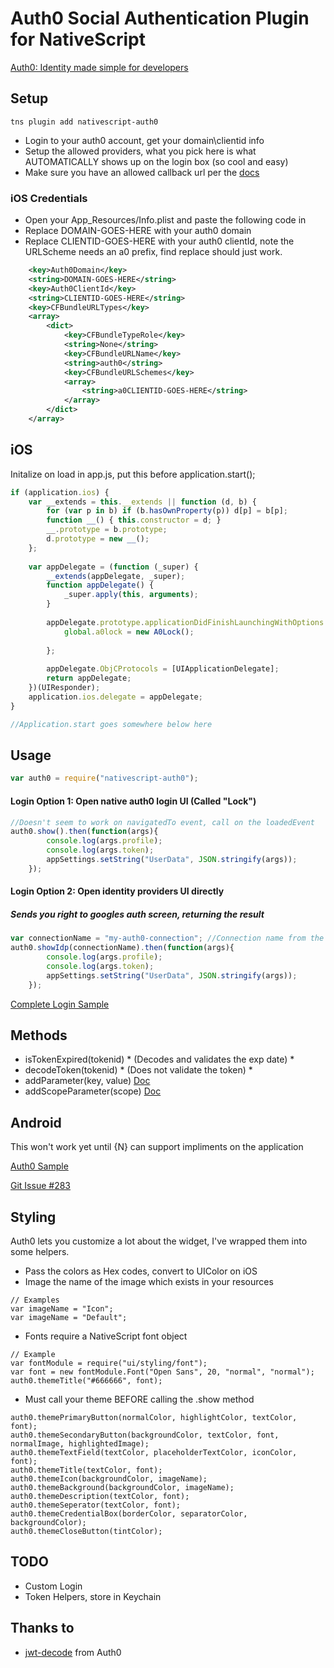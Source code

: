 # Auth0 Social Authentication Plugin for NativeScript

[Auth0: Identity made simple for developers](https://auth0.com)

## Setup
``` terminal
tns plugin add nativescript-auth0
```

- Login to your auth0 account, get your domain\clientid info
- Setup the allowed providers, what you pick here is what AUTOMATICALLY shows up on the login box (so cool and easy)
- Make sure you have an allowed callback url per the [docs](https://auth0.com/docs/quickstart/native-mobile/ios-objc/aspnet-webapi#before-starting)


### iOS Credentials ###
* Open your App_Resources/Info.plist and paste the following code in
* Replace DOMAIN-GOES-HERE with your auth0 domain
* Replace CLIENTID-GOES-HERE with your auth0 clientId, note the URLScheme needs an a0 prefix, find replace should just work.
``` xml
	<key>Auth0Domain</key>
	<string>DOMAIN-GOES-HERE</string>
	<key>Auth0ClientId</key>
	<string>CLIENTID-GOES-HERE</string>
    <key>CFBundleURLTypes</key>
	<array>
		<dict>
			<key>CFBundleTypeRole</key>
			<string>None</string>
			<key>CFBundleURLName</key>
			<string>auth0</string>
			<key>CFBundleURLSchemes</key>
			<array>
				<string>a0CLIENTID-GOES-HERE</string>
			</array>
		</dict>
	</array>
```



## iOS
Initalize on load in app.js, put this before application.start();

``` js
if (application.ios) {
    var __extends = this.__extends || function (d, b) {
        for (var p in b) if (b.hasOwnProperty(p)) d[p] = b[p];
        function __() { this.constructor = d; }
        __.prototype = b.prototype;
        d.prototype = new __();
    };
    
    var appDelegate = (function (_super) {
        __extends(appDelegate, _super);
        function appDelegate() {
            _super.apply(this, arguments);
        }
        
        appDelegate.prototype.applicationDidFinishLaunchingWithOptions = function (application, launchOptions) {
            global.a0lock = new A0Lock();
            
        };
        
        appDelegate.ObjCProtocols = [UIApplicationDelegate];
        return appDelegate;
    })(UIResponder);
    application.ios.delegate = appDelegate;
}

//Application.start goes somewhere below here
```

## Usage ##
``` js
var auth0 = require("nativescript-auth0");
```

#### Login Option 1: Open native auth0 login UI (Called "Lock") ####
``` js
//Doesn't seem to work on navigatedTo event, call on the loadedEvent
auth0.show().then(function(args){
		console.log(args.profile);
		console.log(args.token);
        appSettings.setString("UserData", JSON.stringify(args));
	});
```


#### Login Option 2: Open identity providers UI directly ####
##### Sends you right to googles auth screen, returning the result #####

``` js
var connectionName = "my-auth0-connection"; //Connection name from the auth0 backend
auth0.showIdp(connectionName).then(function(args){
		console.log(args.profile);
		console.log(args.token);
        appSettings.setString("UserData", JSON.stringify(args));
	});
```

[Complete Login Sample](https://github.com/sitefinitysteve/nativescript-auth0/blob/master/demo/app/login.js)

## Methods ##
* isTokenExpired(tokenid) * (Decodes and validates the exp date) *
* decodeToken(tokenid) * (Does not validate the token) *
* addParameter(key, value) [Doc](https://auth0.com/docs/libraries/lock-ios/sending-authentication-parameters)
* addScopeParameter(scope) [Doc](https://auth0.com/docs/libraries/lock-ios/sending-authentication-parameters)


## Android

This won't work yet until {N} can support impliments on the application

[Auth0 Sample](https://auth0.com/docs/quickstart/native-mobile/android/aspnet-webapi#3-initialize-lock)

[Git Issue #283](https://github.com/NativeScript/android-runtime/issues/283)

## Styling

Auth0 lets you customize a lot about the widget, I've wrapped them into some helpers.  
* Pass the colors as Hex codes, convert to UIColor on iOS
* Image the name of the image which exists in your resources
```
// Examples
var imageName = "Icon";
var imageName = "Default";
```
* Fonts require a NativeScript font object
```
// Example
var fontModule = require("ui/styling/font");
var font = new fontModule.Font("Open Sans", 20, "normal", "normal");
auth0.themeTitle("#666666", font);
```
* Must call your theme BEFORE calling the .show method

```
auth0.themePrimaryButton(normalColor, highlightColor, textColor, font);
auth0.themeSecondaryButton(backgroundColor, textColor, font, normalImage, highlightedImage);
auth0.themeTextField(textColor, placeholderTextColor, iconColor, font);
auth0.themeTitle(textColor, font);
auth0.themeIcon(backgroundColor, imageName);
auth0.themeBackground(backgroundColor, imageName);
auth0.themeDescription(textColor, font);
auth0.themeSeperator(textColor, font);
auth0.themeCredentialBox(borderColor, separatorColor, backgroundColor);
auth0.themeCloseButton(tintColor);
```

## TODO
* Custom Login
* Token Helpers, store in Keychain

## Thanks to
* [jwt-decode](https://www.npmjs.com/package/jwt-decode) from Auth0
